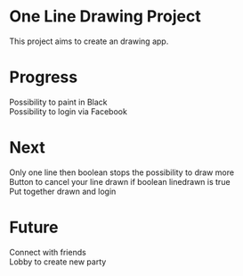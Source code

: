 # One Line Drawing Project

This project aims to create an drawing app.

# Progress 
Possibility to paint in Black<br/>
Possibility to login via Facebook

# Next 
Only one line then boolean stops the possibility to draw more<br/>
Button to cancel your line drawn if boolean linedrawn is true<br/>
Put together drawn and login

# Future
Connect with friends<br/>
Lobby to create new party
